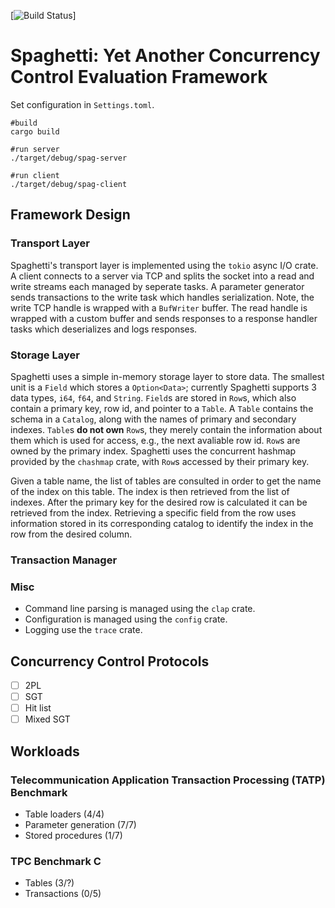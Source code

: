 [![Build Status](https://img.shields.io/github/workflow/status/jackwaudby/spaghetti/actions)]

# Spaghetti: Yet Another Concurrency Control Evaluation Framework

Set configuration in `Settings.toml`.
```
#build
cargo build

#run server
./target/debug/spag-server

#run client
./target/debug/spag-client
```

## Framework Design ##

### Transport Layer ###
Spaghetti's transport layer is implemented using the `tokio` async I/O crate.
A client connects to a server via TCP and splits the socket into a read and write streams each managed by seperate tasks. 
A parameter generator sends transactions to the write task which handles serialization. 
Note, the write TCP handle is wrapped with a `BufWriter` buffer. 
The read handle is wrapped with a custom buffer and sends responses to a response handler tasks which deserializes and logs responses. 



### Storage Layer ### 
Spaghetti uses a simple in-memory storage layer to store data. The smallest unit is a `Field` which stores a `Option<Data>`; currently Spaghetti supports 3 data types, `i64`, `f64`, and `String`. `Field`s are stored in `Row`s, which also contain a primary key, row id, and pointer to a `Table`. A `Table` contains the schema in a `Catalog`, along with the names of primary and secondary indexes. `Table`s **do not own** `Row`s, they merely contain the information about them which is used for access, e.g., the next avaliable row id. `Row`s are owned by the primary index. Spaghetti uses the concurrent hashmap provided by the `chashmap` crate, with `Row`s accessed by their primary key.

Given a table name, the list of tables are consulted in order to get the name of the index on this table. The index is then retrieved from the list of indexes. After the primary key for the desired row is calculated it can be retrieved from the index. Retrieving a specific field from the row uses information stored in its corresponding catalog to identify the index in the row from the desired column. 

### Transaction Manager ###

### Misc ###

+ Command line parsing is managed using the `clap` crate.
+ Configuration is managed using the `config` crate.
+ Logging use the `trace` crate.


## Concurrency Control Protocols ##

- [ ] 2PL 
- [ ] SGT 
- [ ] Hit list 
- [ ] Mixed SGT 

## Workloads ##

### Telecommunication Application Transaction Processing (TATP) Benchmark ###

+ Table loaders (4/4)
+ Parameter generation (7/7)
+ Stored procedures (1/7)

### TPC Benchmark C  ###

+ Tables (3/?)
+ Transactions (0/5)
